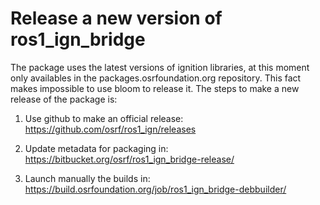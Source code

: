 # Release a new version of ros1_ign_bridge

The package uses the latest versions of ignition libraries, at this moment only
availables in the packages.osrfoundation.org repository. This fact makes
impossible to use bloom to release it. The steps to make a new release of the
package is:

 1. Use github to make an official release:
    https://github.com/osrf/ros1_ign/releases

 1. Update metadata for packaging in:
    https://bitbucket.org/osrf/ros1_ign_bridge-release/

 1. Launch manually the builds in:
    https://build.osrfoundation.org/job/ros1_ign_bridge-debbuilder/
